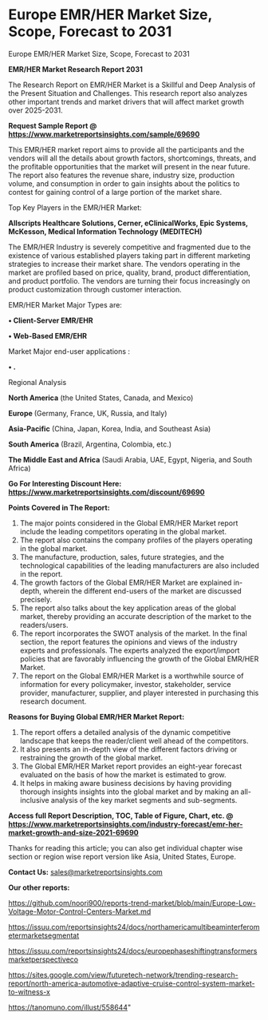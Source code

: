 # Europe EMR/HER Market Size, Scope, Forecast to 2031
Europe EMR/HER Market Size, Scope, Forecast to 2031

<strong>EMR/HER Market Research Report 2031</strong>

The Research Report on EMR/HER Market is a Skillful and Deep Analysis of the Present Situation and Challenges. This research report also analyzes other important trends and market drivers that will affect market growth over 2025-2031.

<strong>Request Sample Report @ <a href=https://www.marketreportsinsights.com/sample/69690>https://www.marketreportsinsights.com/sample/69690</a></strong>

This EMR/HER market report aims to provide all the participants and the vendors will all the details about growth factors, shortcomings, threats, and the profitable opportunities that the market will present in the near future. The report also features the revenue share, industry size, production volume, and consumption in order to gain insights about the politics to contest for gaining control of a large portion of the market share.

Top Key Players in the EMR/HER Market:

<strong>Allscripts Healthcare Solutions, Cerner, eClinicalWorks, Epic Systems, McKesson, Medical Information Technology (MEDITECH)</strong>

The EMR/HER Industry is severely competitive and fragmented due to the existence of various established players taking part in different marketing strategies to increase their market share. The vendors operating in the market are profiled based on price, quality, brand, product differentiation, and product portfolio. The vendors are turning their focus increasingly on product customization through customer interaction.

EMR/HER Market Major Types are:

<strong>• Client-Server EMR/EHR

• Web-Based EMR/EHR</strong>

Market Major end-user applications :

<strong>• .</strong>

Regional Analysis

</u><strong><b>North America</b></strong> (the United States, Canada, and Mexico)

<strong><b>Europe </b></strong>(Germany, France, UK, Russia, and Italy)

<strong><b>Asia-Pacific</b></strong> (China, Japan, Korea, India, and Southeast Asia)

<strong><b>South America</b></strong> (Brazil, Argentina, Colombia, etc.)

<strong><b>The Middle East and Africa</b></strong> (Saudi Arabia, UAE, Egypt, Nigeria, and South Africa)

<strong>Go For Interesting Discount Here: <a href=https://www.marketreportsinsights.com/discount/69690>https://www.marketreportsinsights.com/discount/69690</a></strong>

<strong>Points Covered in The Report:</strong>
<ol>
  <li>The major points considered in the Global EMR/HER Market report include the leading competitors operating in the global market.</li>
  <li>The report also contains the company profiles of the players operating in the global market.</li>
  <li>The manufacture, production, sales, future strategies, and the technological capabilities of the leading manufacturers are also included in the report.</li>
  <li>The growth factors of the Global EMR/HER Market are explained in-depth, wherein the different end-users of the market are discussed precisely.</li>
  <li>The report also talks about the key application areas of the global market, thereby providing an accurate description of the market to the readers/users.</li>
  <li>The report incorporates the SWOT analysis of the market. In the final section, the report features the opinions and views of the industry experts and professionals. The experts analyzed the export/import policies that are favorably influencing the growth of the Global EMR/HER Market.</li>
  <li>The report on the Global EMR/HER Market is a worthwhile source of information for every policymaker, investor, stakeholder, service provider, manufacturer, supplier, and player interested in purchasing this research document.</li>
</ol>
<strong>Reasons for Buying Global EMR/HER Market Report:</strong>

<ol>
  <li>The report offers a detailed analysis of the dynamic competitive landscape that keeps the reader/client well ahead of the competitors.</li>
  <li>It also presents an in-depth view of the different factors driving or restraining the growth of the global market.</li>
  <li>The Global EMR/HER Market report provides an eight-year forecast evaluated on the basis of how the market is estimated to grow.</li>
  <li>It helps in making aware business decisions by having providing thorough insights insights into the global market and by making an all-inclusive analysis of the key market segments and sub-segments.</li>
</ol>
<strong>Access full Report Description, TOC, Table of Figure, Chart, etc. @ <a href=https://www.marketreportsinsights.com/industry-forecast/emr-her-market-growth-and-size-2021-69690>https://www.marketreportsinsights.com/industry-forecast/emr-her-market-growth-and-size-2021-69690</a></strong>


Thanks for reading this article; you can also get individual chapter wise section or region wise report version like Asia, United States, Europe.

<strong>Contact Us:</strong>
sales@marketreportsinsights.com

<strong>Our other reports:</strong>

<a href=https://github.com/noori900/reports-trend-market/blob/main/Europe-Low-Voltage-Motor-Control-Centers-Market.md>https://github.com/noori900/reports-trend-market/blob/main/Europe-Low-Voltage-Motor-Control-Centers-Market.md</a>

<a href=https://issuu.com/reportsinsights24/docs/northamericamultibeaminterferometermarketsegmentat>https://issuu.com/reportsinsights24/docs/northamericamultibeaminterferometermarketsegmentat</a>

<a href=https://issuu.com/reportsinsights24/docs/europephaseshiftingtransformersmarketperspectiveco>https://issuu.com/reportsinsights24/docs/europephaseshiftingtransformersmarketperspectiveco</a>

<a href=https://sites.google.com/view/futuretech-network/trending-research-report/north-america-automotive-adaptive-cruise-control-system-market-to-witness-x>https://sites.google.com/view/futuretech-network/trending-research-report/north-america-automotive-adaptive-cruise-control-system-market-to-witness-x</a>

<a href=https://tanomuno.com/illust/558644>https://tanomuno.com/illust/558644</a>"
